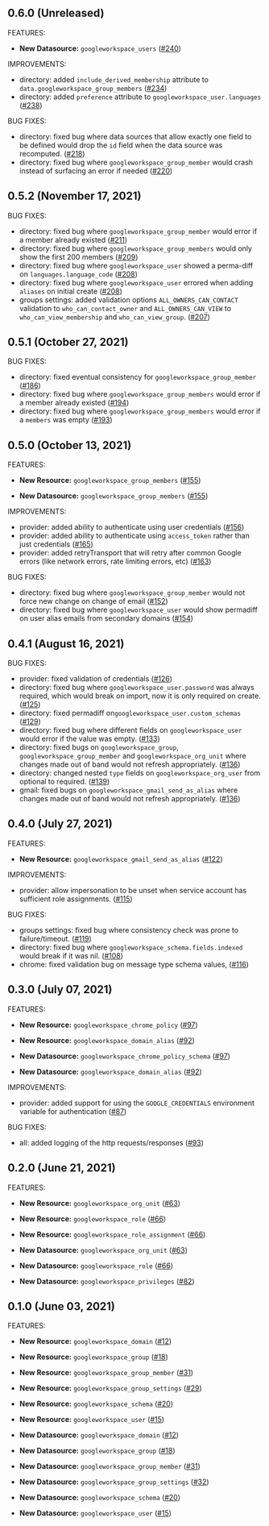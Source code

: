 ## 0.6.0 (Unreleased)

FEATURES:

* **New Datasource:** `googleworkspace_users` ([#240](https://github.com/hashicorp/terraform-provider-googleworkspace/issues/240))

IMPROVEMENTS:

* directory: added `include_derived_membership` attribute to `data.googleworkspace_group_members` ([#234](https://github.com/hashicorp/terraform-provider-googleworkspace/issues/234))
* directory: added `preference` attribute to `googleworkspace_user.languages` ([#238](https://github.com/hashicorp/terraform-provider-googleworkspace/issues/238))

BUG FIXES:

* directory: fixed bug where data sources that allow exactly one field to be defined would drop the `id` field when the data source was recomputed. ([#218](https://github.com/hashicorp/terraform-provider-googleworkspace/issues/218))
* directory: fixed bug where `googleworkspace_group_member` would crash instead of surfacing an error if needed ([#220](https://github.com/hashicorp/terraform-provider-googleworkspace/issues/220))

## 0.5.2 (November 17, 2021)

BUG FIXES:

* directory: fixed bug where `googleworkspace_group_member` would error if a member already existed ([#211](https://github.com/hashicorp/terraform-provider-googleworkspace/issues/211))
* directory: fixed bug where `googleworkspace_group_members` would only show the first 200 members ([#209](https://github.com/hashicorp/terraform-provider-googleworkspace/issues/209))
* directory: fixed bug where `googleworkspace_user` showed a perma-diff on `languages.language_code` ([#208](https://github.com/hashicorp/terraform-provider-googleworkspace/issues/208))
* directory: fixed bug where `googleworkspace_user` errored when adding `aliases` on initial create ([#208](https://github.com/hashicorp/terraform-provider-googleworkspace/issues/208))
* groups settings: added validation options `ALL_OWNERS_CAN_CONTACT` validation to `who_can_contact_owner` and `ALL_OWNERS_CAN_VIEW` to `who_can_view_membership` and `who_can_view_group`. ([#207](https://github.com/hashicorp/terraform-provider-googleworkspace/issues/207))

## 0.5.1 (October 27, 2021)

BUG FIXES:

* directory: fixed eventual consistency for `googleworkspace_group_member` ([#186](https://github.com/hashicorp/terraform-provider-googleworkspace/issues/186))
* directory: fixed bug where `googleworkspace_group_members` would error if a member already existed ([#194](https://github.com/hashicorp/terraform-provider-googleworkspace/issues/194))
* directory: fixed bug where `googleworkspace_group_members` would error if a `members` was empty ([#193](https://github.com/hashicorp/terraform-provider-googleworkspace/issues/193))

## 0.5.0 (October 13, 2021)

FEATURES:

* **New Resource:**   `googleworkspace_group_members` ([#155](https://github.com/hashicorp/terraform-provider-googleworkspace/issues/155))

* **New Datasource:** `googleworkspace_group_members` ([#155](https://github.com/hashicorp/terraform-provider-googleworkspace/issues/155))

IMPROVEMENTS:

* provider: added ability to authenticate using user credentials ([#156](https://github.com/hashicorp/terraform-provider-googleworkspace/issues/156))
* provider: added ability to authenticate using `access_token` rather than just credentials ([#165](https://github.com/hashicorp/terraform-provider-googleworkspace/issues/165))
* provider: added retryTransport that will retry after common Google errors (like network errors, rate limiting errors, etc) ([#163](https://github.com/hashicorp/terraform-provider-googleworkspace/issues/163))

BUG FIXES:

* directory: fixed bug where `googleworkspace_group_member` would not force new change on change of email ([#152](https://github.com/hashicorp/terraform-provider-googleworkspace/issues/152))
* directory: fixed bug where `googleworkspace_user` would show permadiff on user alias emails from secondary domains ([#154](https://github.com/hashicorp/terraform-provider-googleworkspace/issues/154))

## 0.4.1 (August 16, 2021)

BUG FIXES:

* provider: fixed validation of credentials ([#126](https://github.com/hashicorp/terraform-provider-googleworkspace/issues/126))
* directory: fixed bug where `googleworkspace_user.password` was always required, which would break on import, now it is only required on create. ([#125](https://github.com/hashicorp/terraform-provider-googleworkspace/issues/125))
* directory: fixed permadiff on`googleworkspace_user.custom_schemas` ([#129](https://github.com/hashicorp/terraform-provider-googleworkspace/issues/129))
* directory: fixed bug where different fields on `googleworkspace_user` would error if the value was empty. ([#133](https://github.com/hashicorp/terraform-provider-googleworkspace/issues/133))
* directory: fixed bugs on `googleworkspace_group`, `googleworkspace_group_member` and `googleworkspace_org_unit` where changes made out of band would not refresh appropriately. ([#136](https://github.com/hashicorp/terraform-provider-googleworkspace/issues/136))
* directory: changed nested `type` fields on `googleworkspace_org_user` from optional to required. ([#139](https://github.com/hashicorp/terraform-provider-googleworkspace/issues/139))
* gmail: fixed bugs on `googleworkspace_gmail_send_as_alias` where changes made out of band would not refresh appropriately. ([#136](https://github.com/hashicorp/terraform-provider-googleworkspace/issues/136))

## 0.4.0 (July 27, 2021)

FEATURES:

* **New Resource:** `googleworkspace_gmail_send_as_alias` ([#122](https://github.com/hashicorp/terraform-provider-googleworkspace/issues/122))

IMPROVEMENTS:

* provider: allow impersonation to be unset when service account has sufficient role assignments. ([#115](https://github.com/hashicorp/terraform-provider-googleworkspace/issues/115))

BUG FIXES:

* groups settings: fixed bug where consistency check was prone to failure/timeout. ([#119](https://github.com/hashicorp/terraform-provider-googleworkspace/issues/119))
* directory: fixed bug where `googleworkspace_schema.fields.indexed` would break if it was nil. ([#108](https://github.com/hashicorp/terraform-provider-googleworkspace/issues/108))
* chrome: fixed validation bug on message type schema values, ([#116](https://github.com/hashicorp/terraform-provider-googleworkspace/issues/116))

## 0.3.0 (July 07, 2021)

FEATURES:

* **New Resource:** `googleworkspace_chrome_policy` ([#97](https://github.com/hashicorp/terraform-provider-googleworkspace/issues/97))
* **New Resource:** `googleworkspace_domain_alias` ([#92](https://github.com/hashicorp/terraform-provider-googleworkspace/issues/92))

* **New Datasource:**   `googleworkspace_chrome_policy_schema` ([#97](https://github.com/hashicorp/terraform-provider-googleworkspace/issues/97))
* **New Datasource:**   `googleworkspace_domain_alias` ([#92](https://github.com/hashicorp/terraform-provider-googleworkspace/issues/92))

IMPROVEMENTS:

* provider: added support for using the `GOOGLE_CREDENTIALS` environment variable for authentication ([#87](https://github.com/hashicorp/terraform-provider-googleworkspace/issues/87))

BUG FIXES:

* all: added logging of the http requests/responses ([#93](https://github.com/hashicorp/terraform-provider-googleworkspace/issues/93))

## 0.2.0 (June 21, 2021)

FEATURES:

* **New Resource:** `googleworkspace_org_unit` ([#63](https://github.com/hashicorp/terraform-provider-googleworkspace/issues/63))
* **New Resource:** `googleworkspace_role` ([#66](https://github.com/hashicorp/terraform-provider-googleworkspace/issues/66))
* **New Resource:** `googleworkspace_role_assignment` ([#66](https://github.com/hashicorp/terraform-provider-googleworkspace/issues/66))

* **New Datasource:**   `googleworkspace_org_unit` ([#63](https://github.com/hashicorp/terraform-provider-googleworkspace/issues/63))
* **New Datasource:**   `googleworkspace_role` ([#66](https://github.com/hashicorp/terraform-provider-googleworkspace/issues/66))
* **New Datasource:**   `googleworkspace_privileges` ([#82](https://github.com/hashicorp/terraform-provider-googleworkspace/issues/82))

## 0.1.0 (June 03, 2021)

FEATURES:

* **New Resource:** `googleworkspace_domain` ([#12](https://github.com/hashicorp/terraform-provider-googleworkspace/issues/12))
* **New Resource:** `googleworkspace_group` ([#18](https://github.com/hashicorp/terraform-provider-googleworkspace/issues/18))
* **New Resource:** `googleworkspace_group_member` ([#31](https://github.com/hashicorp/terraform-provider-googleworkspace/issues/31))
* **New Resource:** `googleworkspace_group_settings` ([#29](https://github.com/hashicorp/terraform-provider-googleworkspace/issues/29))
* **New Resource:** `googleworkspace_schema` ([#20](https://github.com/hashicorp/terraform-provider-googleworkspace/issues/20))
* **New Resource:** `googleworkspace_user` ([#15](https://github.com/hashicorp/terraform-provider-googleworkspace/issues/15))

* **New Datasource:**   `googleworkspace_domain` ([#12](https://github.com/hashicorp/terraform-provider-googleworkspace/issues/12))
* **New Datasource:**   `googleworkspace_group` ([#18](https://github.com/hashicorp/terraform-provider-googleworkspace/issues/18))
* **New Datasource:**   `googleworkspace_group_member` ([#31](https://github.com/hashicorp/terraform-provider-googleworkspace/issues/31))
* **New Datasource:**   `googleworkspace_group_settings` ([#32](https://github.com/hashicorp/terraform-provider-googleworkspace/issues/32))
* **New Datasource:**   `googleworkspace_schema` ([#20](https://github.com/hashicorp/terraform-provider-googleworkspace/issues/20))
* **New Datasource:**   `googleworkspace_user` ([#15](https://github.com/hashicorp/terraform-provider-googleworkspace/issues/15))
